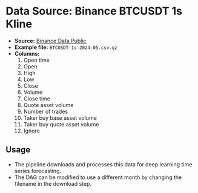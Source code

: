 # Data Source: Binance BTCUSDT 1s Kline

- **Source:** [Binance Data Public](https://data.binance.vision/?prefix=data/spot/monthly/klines/BTCUSDT/1s/)
- **Example file:** `BTCUSDT-1s-2024-05.csv.gz`
- **Columns:**
  1. Open time
  2. Open
  3. High
  4. Low
  5. Close
  6. Volume
  7. Close time
  8. Quote asset volume
  9. Number of trades
  10. Taker buy base asset volume
  11. Taker buy quote asset volume
  12. Ignore

## Usage

- The pipeline downloads and processes this data for deep learning time series forecasting.
- The DAG can be modified to use a different month by changing the filename in the download step.
